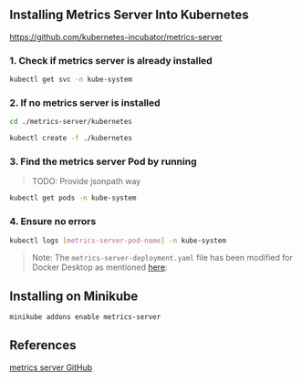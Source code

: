 ## Installing Metrics Server Into Kubernetes

https://github.com/kubernetes-incubator/metrics-server

### 1. Check if metrics server is already installed

```bash
kubectl get svc -n kube-system
```

### 2. If no metrics server is installed

```bash
cd ./metrics-server/kubernetes
```

```bash
kubectl create -f ./kubernetes
```

### 3. Find the metrics server Pod by running

> TODO: Provide jsonpath way

```bash
kubectl get pods -n kube-system
```

### 4. Ensure no errors

```bash
kubectl logs [metrics-server-pod-name] -n kube-system
```

> Note: The `metrics-server-deployment.yaml` file has been modified for Docker Desktop as mentioned [here](https://blog.codewithdan.com/enabling-metrics-server-for-kubernetes-on-docker-desktop):


## Installing on Minikube

```bash
minikube addons enable metrics-server
```

## References

[metrics server GitHub](https://github.com/kubernetes-sigs/metrics-server)

